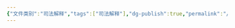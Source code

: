 ```yaml
---
{"文件类别":"司法解释","tags":["司法解释"],"dg-publish":true,"permalink":"/运行杂/模板/司法解释模板/","dgPassFrontmatter":true,"noteIcon":""}
---
```



